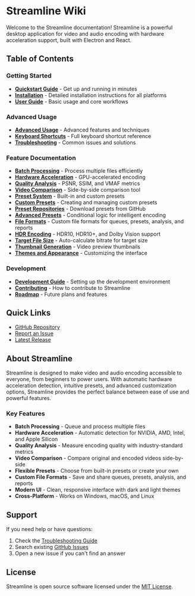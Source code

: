 # Streamline Wiki

Welcome to the Streamline documentation! Streamline is a powerful desktop application for video and audio encoding with hardware acceleration support, built with Electron and React.

## Table of Contents

### Getting Started
- **[Quickstart Guide](Quickstart-Guide.md)** - Get up and running in minutes
- **[Installation](Installation.md)** - Detailed installation instructions for all platforms
- **[User Guide](User-Guide.md)** - Basic usage and core workflows

### Advanced Usage
- **[Advanced Usage](Advanced-Usage.md)** - Advanced features and techniques
- **[Keyboard Shortcuts](KeyboardShortcuts.md)** - Full keyboard shortcut reference
- **[Troubleshooting](Troubleshooting.md)** - Common issues and solutions

### Feature Documentation
- **[Batch Processing](Batch-Processing.md)** - Process multiple files efficiently
- **[Hardware Acceleration](Hardware-Acceleration.md)** - GPU-accelerated encoding
- **[Quality Analysis](Quality-Analysis.md)** - PSNR, SSIM, and VMAF metrics
- **[Video Comparison](Video-Comparison.md)** - Side-by-side comparison tool
- **[Preset System](Preset-System.md)** - Built-in and custom presets
- **[Custom Presets](Custom-Presets.md)** - Creating and managing custom presets
- **[Preset Repositories](PresetRepositories.md)** - Download presets from GitHub
- **[Advanced Presets](AdvancedPresets.md)** - Conditional logic for intelligent encoding
- **[File Formats](File-Formats.md)** - Custom file formats for queues, presets, analysis, and reports
- **[HDR Encoding](HDREncoding.md)** - HDR10, HDR10+, and Dolby Vision support
- **[Target File Size](Target-File-Size.md)** - Auto-calculate bitrate for target size
- **[Thumbnail Generation](Thumbnail-Generation.md)** - Video preview thumbnails
- **[Themes and Appearance](Themes-and-Appearance.md)** - Customizing the interface

### Development
- **[Development Guide](Development-Guide.md)** - Setting up the development environment
- **[Contributing](Contributing.md)** - How to contribute to Streamline
- **[Roadmap](Roadmap.md)** - Future plans and features

## Quick Links

- [GitHub Repository](https://github.com/givinghawk/streamline)
- [Report an Issue](https://github.com/givinghawk/streamline/issues)
- [Latest Release](https://github.com/givinghawk/streamline/releases)

## About Streamline

Streamline is designed to make video and audio encoding accessible to everyone, from beginners to power users. With automatic hardware acceleration detection, intuitive presets, and advanced customization options, Streamline provides the perfect balance between ease of use and powerful features.

### Key Features

- **Batch Processing** - Queue and process multiple files
- **Hardware Acceleration** - Automatic detection for NVIDIA, AMD, Intel, and Apple Silicon
- **Quality Analysis** - Measure encoding quality with industry-standard metrics
- **Video Comparison** - Compare original and encoded videos side-by-side
- **Flexible Presets** - Choose from built-in presets or create your own
- **Custom File Formats** - Save and share queues, presets, analysis, and reports
- **Modern UI** - Clean, responsive interface with dark and light themes
- **Cross-Platform** - Works on Windows, macOS, and Linux

## Support

If you need help or have questions:
1. Check the [Troubleshooting Guide](Troubleshooting.md)
2. Search existing [GitHub Issues](https://github.com/givinghawk/streamline/issues)
3. Open a new issue if you can't find an answer

## License

Streamline is open source software licensed under the [MIT License](https://github.com/givinghawk/streamline/blob/main/LICENSE).
